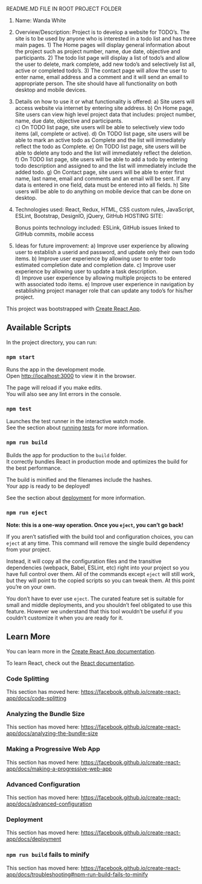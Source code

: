 README.MD FILE IN ROOT PROJECT FOLDER

1.  Name:  Wanda White

2.  Overview/Description:  Project is to develop a website for TODO’s.  The site is to be used by anyone who is interested in a todo list and has three main pages.  1) The Home pages will display general information about the project such as project number, name, due date, objective and participants.  2) The todo list page will display a list of todo’s and allow the user to delete, mark complete, add new todo’s and selectively list all, active or completed todo’s.   3) The contact page will allow the user to enter name, email address and a comment and it will send an email to appropriate person. The site should have all functionality on both desktop and mobile devices.

3. Details on how to use it or what functionality is offered:
a) Site users will access website via internet by entering site address.
b) On Home page, Site users can view high level project data that includes: project number, name, due date, objective and participants.  
c) On TODO list page, site users will be able to selectively view todo items (all, complete or active).
d) On TODO list page, site users will be able to mark an active todo as Complete and the list will immediately reflect the todo as Complete.
e) On TODO list page, site users will be able to delete any todo and the list will immediately reflect the deletion.  
f) On TODO list page, site users will be able to add a todo by entering todo description and assigned to and the list will immediately include the added todo.
g) On Contact page, site users will be able to enter first name, last name, email and comments and an email will be sent.  If any data is entered in one field, data must be entered into all fields.
h)  Site users will be able to do anything on mobile device that can be done on desktop. 

4.  Technologies used:  React, Redux, HTML, CSS custom rules, JavaScript, ESLint, Bootstrap, DesignIO, jQuery, GitHub HOSTING SITE:   

     Bonus points technology included:  ESLink, GitHub issues linked to GitHub commits, mobile access

5.  Ideas for future improvement:
 a) Improve user experience by allowing user to establish a userid and password, and update only their own todo items.
b)  Improve user experience by allowing user to enter todo estimated completion date and completion date.
c) Improve user experience by allowing user to update a task description.  
d) Improve user experience by allowing multiple projects to be entered with associated todo items.
e) Improve user experience in navigation by establishing project manager role that can update any todo’s for his/her project.



This project was bootstrapped with [Create React App](https://github.com/facebook/create-react-app).

## Available Scripts

In the project directory, you can run:

### `npm start`

Runs the app in the development mode.<br />
Open [http://localhost:3000](http://localhost:3000) to view it in the browser.

The page will reload if you make edits.<br />
You will also see any lint errors in the console.

### `npm test`

Launches the test runner in the interactive watch mode.<br />
See the section about [running tests](https://facebook.github.io/create-react-app/docs/running-tests) for more information.

### `npm run build`

Builds the app for production to the `build` folder.<br />
It correctly bundles React in production mode and optimizes the build for the best performance.

The build is minified and the filenames include the hashes.<br />
Your app is ready to be deployed!

See the section about [deployment](https://facebook.github.io/create-react-app/docs/deployment) for more information.

### `npm run eject`

**Note: this is a one-way operation. Once you `eject`, you can’t go back!**

If you aren’t satisfied with the build tool and configuration choices, you can `eject` at any time. This command will remove the single build dependency from your project.

Instead, it will copy all the configuration files and the transitive dependencies (webpack, Babel, ESLint, etc) right into your project so you have full control over them. All of the commands except `eject` will still work, but they will point to the copied scripts so you can tweak them. At this point you’re on your own.

You don’t have to ever use `eject`. The curated feature set is suitable for small and middle deployments, and you shouldn’t feel obligated to use this feature. However we understand that this tool wouldn’t be useful if you couldn’t customize it when you are ready for it.

## Learn More

You can learn more in the [Create React App documentation](https://facebook.github.io/create-react-app/docs/getting-started).

To learn React, check out the [React documentation](https://reactjs.org/).

### Code Splitting

This section has moved here: https://facebook.github.io/create-react-app/docs/code-splitting

### Analyzing the Bundle Size

This section has moved here: https://facebook.github.io/create-react-app/docs/analyzing-the-bundle-size

### Making a Progressive Web App

This section has moved here: https://facebook.github.io/create-react-app/docs/making-a-progressive-web-app

### Advanced Configuration

This section has moved here: https://facebook.github.io/create-react-app/docs/advanced-configuration

### Deployment

This section has moved here: https://facebook.github.io/create-react-app/docs/deployment

### `npm run build` fails to minify

This section has moved here: https://facebook.github.io/create-react-app/docs/troubleshooting#npm-run-build-fails-to-minify
